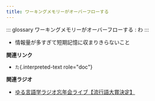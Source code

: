 ```yaml
---
title: ワーキングメモリーがオーバーフローする
---
```


::: glossary
ワーキングメモリーがオーバーフローする : わ
:::

-   情報量が多すぎて短期記憶に収まりきらないこと

**関連リンク**

-   `た`{.interpreted-text role="doc"}

**関連ラジオ**

-   [ゆる言語学ラジオ忘年会ライブ【流行語大賞決定】](https://www.youtube.com/watch?v=poT4BzX7e_Q)
